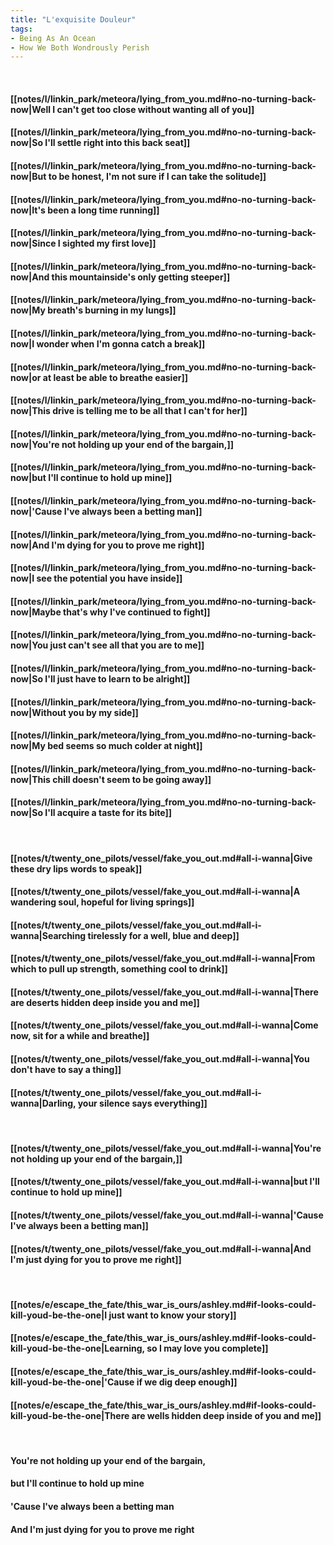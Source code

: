 ```yaml
---
title: "L'exquisite Douleur"
tags:
- Being As An Ocean
- How We Both Wondrously Perish
---
```

&nbsp;
#### [[notes/l/linkin_park/meteora/lying_from_you.md#no-no-turning-back-now|Well I can't get too close without wanting all of you]]
#### [[notes/l/linkin_park/meteora/lying_from_you.md#no-no-turning-back-now|So I'll settle right into this back seat]]
#### [[notes/l/linkin_park/meteora/lying_from_you.md#no-no-turning-back-now|But to be honest, I'm not sure if I can take the solitude]]
#### [[notes/l/linkin_park/meteora/lying_from_you.md#no-no-turning-back-now|It's been a long time running]]
#### [[notes/l/linkin_park/meteora/lying_from_you.md#no-no-turning-back-now|Since I sighted my first love]]
#### [[notes/l/linkin_park/meteora/lying_from_you.md#no-no-turning-back-now|And this mountainside's only getting steeper]]
#### [[notes/l/linkin_park/meteora/lying_from_you.md#no-no-turning-back-now|My breath's burning in my lungs]]
#### [[notes/l/linkin_park/meteora/lying_from_you.md#no-no-turning-back-now|I wonder when I'm gonna catch a break]]
#### [[notes/l/linkin_park/meteora/lying_from_you.md#no-no-turning-back-now|or at least be able to breathe easier]]
#### [[notes/l/linkin_park/meteora/lying_from_you.md#no-no-turning-back-now|This drive is telling me to be all that I can't for her]]
#### [[notes/l/linkin_park/meteora/lying_from_you.md#no-no-turning-back-now|You're not holding up your end of the bargain,]]
#### [[notes/l/linkin_park/meteora/lying_from_you.md#no-no-turning-back-now|but I'll continue to hold up mine]]
#### [[notes/l/linkin_park/meteora/lying_from_you.md#no-no-turning-back-now|'Cause I've always been a betting man]]
#### [[notes/l/linkin_park/meteora/lying_from_you.md#no-no-turning-back-now|And I'm dying for you to prove me right]]
#### [[notes/l/linkin_park/meteora/lying_from_you.md#no-no-turning-back-now|I see the potential you have inside]]
#### [[notes/l/linkin_park/meteora/lying_from_you.md#no-no-turning-back-now|Maybe that's why I've continued to fight]]
#### [[notes/l/linkin_park/meteora/lying_from_you.md#no-no-turning-back-now|You just can't see all that you are to me]]
#### [[notes/l/linkin_park/meteora/lying_from_you.md#no-no-turning-back-now|So I'll just have to learn to be alright]]
#### [[notes/l/linkin_park/meteora/lying_from_you.md#no-no-turning-back-now|Without you by my side]]
#### [[notes/l/linkin_park/meteora/lying_from_you.md#no-no-turning-back-now|My bed seems so much colder at night]]
#### [[notes/l/linkin_park/meteora/lying_from_you.md#no-no-turning-back-now|This chill doesn't seem to be going away]]
#### [[notes/l/linkin_park/meteora/lying_from_you.md#no-no-turning-back-now|So I'll acquire a taste for its bite]]
&nbsp;
#### [[notes/t/twenty_one_pilots/vessel/fake_you_out.md#all-i-wanna|Give these dry lips words to speak]]
#### [[notes/t/twenty_one_pilots/vessel/fake_you_out.md#all-i-wanna|A wandering soul, hopeful for living springs]]
#### [[notes/t/twenty_one_pilots/vessel/fake_you_out.md#all-i-wanna|Searching tirelessly for a well, blue and deep]]
#### [[notes/t/twenty_one_pilots/vessel/fake_you_out.md#all-i-wanna|From which to pull up strength, something cool to drink]]
#### [[notes/t/twenty_one_pilots/vessel/fake_you_out.md#all-i-wanna|There are deserts hidden deep inside you and me]]
#### [[notes/t/twenty_one_pilots/vessel/fake_you_out.md#all-i-wanna|Come now, sit for a while and breathe]]
#### [[notes/t/twenty_one_pilots/vessel/fake_you_out.md#all-i-wanna|You don't have to say a thing]]
#### [[notes/t/twenty_one_pilots/vessel/fake_you_out.md#all-i-wanna|Darling, your silence says everything]]
&nbsp;
#### [[notes/t/twenty_one_pilots/vessel/fake_you_out.md#all-i-wanna|You're not holding up your end of the bargain,]]
#### [[notes/t/twenty_one_pilots/vessel/fake_you_out.md#all-i-wanna|but I'll continue to hold up mine]]
#### [[notes/t/twenty_one_pilots/vessel/fake_you_out.md#all-i-wanna|'Cause I've always been a betting man]]
#### [[notes/t/twenty_one_pilots/vessel/fake_you_out.md#all-i-wanna|And I'm just dying for you to prove me right]]
&nbsp;
#### [[notes/e/escape_the_fate/this_war_is_ours/ashley.md#if-looks-could-kill-youd-be-the-one|I just want to know your story]]
#### [[notes/e/escape_the_fate/this_war_is_ours/ashley.md#if-looks-could-kill-youd-be-the-one|Learning, so I may love you complete]]
#### [[notes/e/escape_the_fate/this_war_is_ours/ashley.md#if-looks-could-kill-youd-be-the-one|'Cause if we dig deep enough]]
#### [[notes/e/escape_the_fate/this_war_is_ours/ashley.md#if-looks-could-kill-youd-be-the-one|There are wells hidden deep inside of you and me]]
&nbsp;
#### You're not holding up your end of the bargain,
#### but I'll continue to hold up mine
#### 'Cause I've always been a betting man
#### And I'm just dying for you to prove me right
